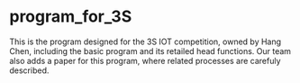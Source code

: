 # program_for_3S
This is the program designed for the 3S IOT competition, owned by Hang Chen, including the basic program and its retailed head functions.
Our team also adds a paper for this program, where related processes are carefuly described.
